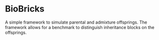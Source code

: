 # BioBricks
A simple framework to simulate parental and admixture offsprings. The framework allows for a benchmark to distinguish inheritance blocks on the offsprings.
